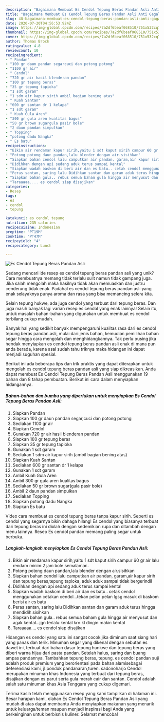 ```yaml
---
description: "Bagaimana Membuat Es Cendol Tepung Beras Pandan Asli Anti Gagal"
title: "Bagaimana Membuat Es Cendol Tepung Beras Pandan Asli Anti Gagal"
slug: 48-bagaimana-membuat-es-cendol-tepung-beras-pandan-asli-anti-gagal
date: 2020-07-20T04:56:53.924Z
image: https://img-global.cpcdn.com/recipes/7a2df6beaf068510/751x532cq70/es-cendol-tepung-beras-pandan-asli-foto-resep-utama.jpg
thumbnail: https://img-global.cpcdn.com/recipes/7a2df6beaf068510/751x532cq70/es-cendol-tepung-beras-pandan-asli-foto-resep-utama.jpg
cover: https://img-global.cpcdn.com/recipes/7a2df6beaf068510/751x532cq70/es-cendol-tepung-beras-pandan-asli-foto-resep-utama.jpg
author: Thomas Brock
ratingvalue: 4.8
reviewcount: 10
recipeingredient:
- " Pandan"
- "100 gr daun pandan segarcuci dan potong potong"
- "1100 gr air"
- " Cendol"
- "720 gr air hasil blenderan pandan"
- "100 gr tepung beras"
- "35 gr tepung tapioka"
- "1 sdt garam"
- "1 sdm air kapur sirih ambil bagian bening atas"
- " Kuah Santan"
- "600 gr santan dr 1 kelapa"
- "1 sdt garam"
- " Kuah Gula Aren"
- "300 gr gula aren kualitas bagus"
- "50 gr brown sugargula pasir bole"
- "2 daun pandan simpulkan"
- " Topping"
- "potong dadu Nangka"
- " Es batu"
recipeinstructions:
- "Bikin air rendaman kapur sirih,yaitu 1 sdt kaput sirih campur 60 gr air lalu rendam minim 2 jam bole semalaman."
- "Potong potong daun pandan,lalu blender dengan air.sisihkan"
- "Siapkan bahan cendol lalu camputkan air pandan, garam,air kapur sirih dan tepung beras,tepung tapioka, aduk aduk sampai tidak bergerindil"
- "Didihkan dengan api sedang aduk terus sampai kental"
- "Siapkan wadah baskom di beri air dan es batu.. cetak cendol menggunakan cetakan cendol...tekan pelan pelan lgsg masuk di baskom berisi air es batu"
- "Peras santan, saring lalu Didihkan santan dan garam aduk terus hingga mendidih.sisihkan"
- "Siapkan bahan gula.. rebus semua baham gula hingga air menyusut dan agak kental...jgn terlalu kental krn kl dingin makin kental"
- "Taraaaaa.... es cendol siap disajikan"
categories:
- Resep
tags:
- es
- cendol
- tepung

katakunci: es cendol tepung 
nutrition: 235 calories
recipecuisine: Indonesian
preptime: "PT19M"
cooktime: "PT47M"
recipeyield: "4"
recipecategory: Lunch

---
```



![Es Cendol Tepung Beras Pandan Asli](https://img-global.cpcdn.com/recipes/7a2df6beaf068510/751x532cq70/es-cendol-tepung-beras-pandan-asli-foto-resep-utama.jpg)

Sedang mencari ide resep es cendol tepung beras pandan asli yang unik? Cara membuatnya memang tidak terlalu sulit namun tidak gampang juga. Jika salah mengolah maka hasilnya tidak akan memuaskan dan justru cenderung tidak enak. Padahal es cendol tepung beras pandan asli yang enak selayaknya punya aroma dan rasa yang bisa memancing selera kita.

Selain tepung hukwe, ada juga cendol yang terbuat dari tepung beras. Dan juga masih banyak lagi varian resep es cendol yang enak lainnya! Selain itu, untuk masalah bahan-bahan yang digunakan untuk membuat es cendol terbilang cukup mudah.

Banyak hal yang sedikit banyak mempengaruhi kualitas rasa dari es cendol tepung beras pandan asli, mulai dari jenis bahan, kemudian pemilihan bahan segar hingga cara mengolah dan menghidangkannya. Tak perlu pusing jika hendak menyiapkan es cendol tepung beras pandan asli enak di mana pun anda berada, karena asal sudah tahu triknya maka hidangan ini dapat menjadi suguhan spesial.


Berikut ini ada beberapa tips dan trik praktis yang dapat diterapkan untuk mengolah es cendol tepung beras pandan asli yang siap dikreasikan. Anda dapat membuat Es Cendol Tepung Beras Pandan Asli menggunakan 19 bahan dan 8 tahap pembuatan. Berikut ini cara dalam menyiapkan hidangannya.

<!--inarticleads1-->

##### Bahan-bahan dan bumbu yang diperlukan untuk menyiapkan Es Cendol Tepung Beras Pandan Asli:

1. Siapkan  Pandan
1. Siapkan 100 gr daun pandan segar,cuci dan potong potong
1. Sediakan 1100 gr air
1. Siapkan  Cendol
1. Gunakan 720 gr air hasil blenderan pandan
1. Siapkan 100 gr tepung beras
1. Siapkan 35 gr tepung tapioka
1. Gunakan 1 sdt garam
1. Sediakan 1 sdm air kapur sirih (ambil bagian bening atas)
1. Siapkan  Kuah Santan
1. Sediakan 600 gr santan dr 1 kelapa
1. Gunakan 1 sdt garam
1. Ambil  Kuah Gula Aren
1. Ambil 300 gr gula aren kualitas bagus
1. Sediakan 50 gr brown sugar(gula pasir bole)
1. Ambil 2 daun pandan simpulkan
1. Sediakan  Topping
1. Siapkan potong dadu Nangka
1. Siapkan  Es batu


Video cara membuat es cendol tepung beras tanpa kapur sirih. Seperti es cendol yang segarnya bikin dahaga hilang! Es cendol yang biasanya terbuat dari tepung beras ini diolah dengan sedemikian rupa dan ditambah dengan menu lainnya. Resep Es cendol pandan memang paling segar untuk berbuka. 

<!--inarticleads2-->

##### Langkah-langkah menyiapkan Es Cendol Tepung Beras Pandan Asli:

1. Bikin air rendaman kapur sirih,yaitu 1 sdt kaput sirih campur 60 gr air lalu rendam minim 2 jam bole semalaman.
1. Potong potong daun pandan,lalu blender dengan air.sisihkan
1. Siapkan bahan cendol lalu camputkan air pandan, garam,air kapur sirih dan tepung beras,tepung tapioka, aduk aduk sampai tidak bergerindil
1. Didihkan dengan api sedang aduk terus sampai kental
1. Siapkan wadah baskom di beri air dan es batu.. cetak cendol menggunakan cetakan cendol...tekan pelan pelan lgsg masuk di baskom berisi air es batu
1. Peras santan, saring lalu Didihkan santan dan garam aduk terus hingga mendidih.sisihkan
1. Siapkan bahan gula.. rebus semua baham gula hingga air menyusut dan agak kental...jgn terlalu kental krn kl dingin makin kental
1. Taraaaaa.... es cendol siap disajikan


Hidangan es cendol yang satu ini sangat cocok jika diminum saat siang hari yang panas dan terik. Minuman segar yang dikenal dengan sebutan es dawet ini, terbuat dari bahan dasar tepung hunkwe dan tepung beras yang diberi warna hijau dari pasta pandan. Setelah halus, saring dan buang ampas pandannya. Tambahkan tepung beras, tepung. es cendol pandan suji adalah produk premium yang berorientasi pada bahan alamisebagai deferensiasi kami, jl.pondok pandanaran,turen. sadonoharjo Cendol merupakan minuman khas Indonesia yang terbuat dari tepung beras, disajikan dengan es parut serta gula merah cair dan santan. Cendol adalah salah satu minuman khas Asia Tenggara yang cukup digemari. 

Terima kasih telah menggunakan resep yang kami tampilkan di halaman ini. Besar harapan kami, olahan Es Cendol Tepung Beras Pandan Asli yang mudah di atas dapat membantu Anda menyiapkan makanan yang menarik untuk keluarga/teman maupun menjadi inspirasi bagi Anda yang berkeinginan untuk berbisnis kuliner. Selamat mencoba!
